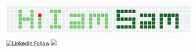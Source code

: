 <a href="https://www.linkedin.com/in/samarth-ghante"><img src="https://github.com/SamarthGhante/SamarthGhante/blob/main/blob/master/header-img.PNG" width="900"></a>

[![LinkedIn Follow](https://img.shields.io/badge/LinkedIn-Follow-blue?style=social&logo=linkedin)](https://www.linkedin.com/in/samarth-ghante/)
![](https://hit.yhype.me/github/profile?account_id=133847514)
